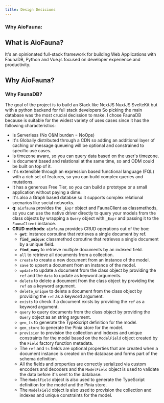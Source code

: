 ```yaml
---
title: Design Desicions
---
```

<div class="text-center">
  <!-- You can use Vue components inside markdown -->
  <div i-carbon-dicom-overlay class="text-4xl -mb-6 m-auto" />
  <h3>Why AioFauna:</h3>
</div>

## What is AioFauna?

It's an opinionated full-stack framework for building Web Applications with FaunaDB, Python and Vue.js focused on developer experience and productivity.

## Why AioFauna?

### Why FaunaDB?

The goal of the project is to build an Stack like NextJS NuxtJS SvelteKit but with a python backend for full stack developers So picking the main database was the most crucial decission to make.
I chose FaunaDB because is suitable for the widest variety of uses cases since it has the following characteristics:
- Is Serverless (No O&M burden = NoOps)
- It's Globally distributed through a CDN so adding an additional layer of caching or message queueing will be optional and constrained to specific use cases.
- Is timezone aware, so you can query data based on the user's timezone.
- Is document based  and relational at the same time, so and ODM could be built on top of it.
- It's extensible through an expression based functional language (FQL) with a rich set of features, so you can build complex queries and mutations.
- It has a generous Free Tier, so you can build a prototype or a small application without paying a dime.
- It's also a Graph based databse so it supports complex relational scenarios like social networks.
- **q**: `aiofauna` provides the `_Expr` object and FaunaClient as classmethods, so you can use the native driver directly to query your models from the class objects by wrapping a `Query` object with `_Expr` and passing it to the `FaunaClient` instance.
- **CRUD methods**: `aiofauna` provides CRUD operations out of the box:
  * **`get`**: instance coroutine that retrieves a single document by ref.
  * **`find_unique`**: classmethod coroutine that retrieves a single document by a unique field.
  * **`find_many`** to retrieve multiple documents by an indexed field.
  * `all` to retrieve all documents from a collection.
  * `create` to create a new document from an instance of the model.
  * `save` to upsert a document from an instance of the model.
  * `update` to update a document from the class object by providing the `ref` and the `data` to update as keyword arguments.
  * `delete` to delete a document from the class object by providing the `ref` as a keyword argument.
  * `delete_unique` to delete a document from the class object by providing the `ref` as a keyword argument.
  * `exists`  to check if a document exists by providing the `ref` as a keyword argument.
  * `query` to query documents from the class object by providing the `Query` object as an string argument.
  * `gen_ts` to generate the TypeScript definition for the model.
  * `gen_store` to generate the Pinia store for the model.
  * `provision` to provision the collection and indexes and unique constraints for the model based on the `ModelField` object created by the `Field` factory function metadata.
  * The `ref` and `ts` fields are optional properties that are created when a document instance is created on the database and forms part of the schema definition.
  * All the fields and properties are correctly serialized via custom encoders and decoders and the `ModelField` object is used to validate the data before it's sent to the database.
  * The `ModelField` object is also used to generate the TypeScript definition for the model and the Pinia store.
  * The `ModelField` object is also used to provision the collection and indexes and unique constraints for the model.
  
